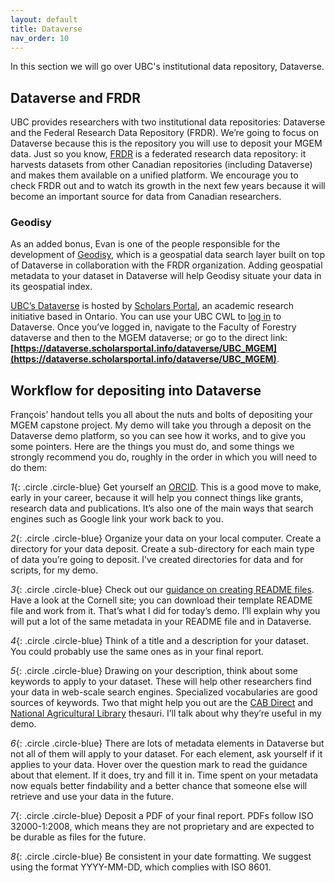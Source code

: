 ```yaml
---
layout: default
title: Dataverse
nav_order: 10
---
```


In this section we will go over UBC's institutional data repository, Dataverse.

## Dataverse and FRDR

UBC provides researchers with two institutional data repositories: Dataverse and the Federal Research Data Repository (FRDR). We’re going to focus on Dataverse because this is the repository you will use to deposit your MGEM data. Just so you know, [FRDR](https://www.frdr-dfdr.ca/repo/) is a federated research data repository: it harvests datasets from other Canadian repositories (including Dataverse) and makes them available on a unified platform. We encourage you to check FRDR out and to watch its growth in the next few years because it will become an important source for data from Canadian researchers.

### Geodisy

As an added bonus, Evan is one of the people responsible for the development of [Geodisy](https://geo.frdr-dfdr.ca/), which is a geospatial data search layer built on top of Dataverse in collaboration with the FRDR organization. Adding geospatial metadata to your dataset in Dataverse will help Geodisy situate your data in its geospatial index.

[UBC’s Dataverse](https://dataverse.scholarsportal.info/) is hosted by [Scholars Portal](https://scholarsportal.info/), an academic research initiative based in Ontario. You can use your UBC CWL to [log in](https://dataverse.scholarsportal.info/loginpage.xhtml) to Dataverse. Once you’ve logged in, navigate to the Faculty of Forestry dataverse and then to the MGEM dataverse; or go to the direct link: **[https://dataverse.scholarsportal.info/dataverse/UBC_MGEM](https://dataverse.scholarsportal.info/dataverse/UBC_MGEM)**.

## Workflow for depositing into Dataverse

François’ handout tells you all about the nuts and bolts of depositing your MGEM capstone project. My demo will take you through a deposit on the Dataverse demo platform, so you can see how it works, and to give you some pointers. Here are the things you must do, and some things we strongly recommend you do, roughly in the order in which you will need to do them:

_1_{: .circle .circle-blue} Get yourself an [ORCID](https://orcid.org/). This is a good move to make, early in your career, because it will help you connect things like grants, research data and publications. It’s also one of the main ways that search engines such as Google link your work back to you.

_2_{: .circle .circle-blue} Organize your data on your local computer. Create a directory for your data deposit. Create a sub-directory for each main type of data you’re going to deposit. I’ve created directories for data and for scripts, for my demo.

_3_{: .circle .circle-blue} Check out our [guidance on creating README files](https://researchdata-06oct2014.sites.olt.ubc.ca/files/2020/04/QuickGuide_UBC_readme_v1.0_20200427.pdf). Have a look at the Cornell site; you can download their template README file and work from it. That’s what I did for today’s demo. I’ll explain why you will put a lot of the same metadata in your README file and in Dataverse.

_4_{: .circle .circle-blue} Think of a title and a description for your dataset. You could probably use the same ones as in your final report.

_5_{: .circle .circle-blue} Drawing on your description, think about some keywords to apply to your dataset. These will help other researchers find your data in web-scale search engines. Specialized vocabularies are good sources of keywords. Two that might help you out are the [CAB Direct](https://resources.library.ubc.ca/page.php?details=cab-direct&id=107) and [National Agricultural Library](https://agclass.nal.usda.gov/thesaurus-search) thesauri. I’ll talk about why they’re useful in my demo.

_6_{: .circle .circle-blue} There are lots of metadata elements in Dataverse but not all of them will apply to your dataset. For each element, ask yourself if it applies to your data. Hover over the question mark to read the guidance about that element. If it does, try and fill it in. Time spent on your metadata now equals better findability and a better chance that someone else will retrieve and use your data in the future.

_7_{: .circle .circle-blue} Deposit a PDF of your final report. PDFs follow ISO 32000-1:2008, which means they are not proprietary and are expected to be durable as files for the future.

_8_{: .circle .circle-blue} Be consistent in your date formatting. We suggest using the format YYYY-MM-DD, which complies with ISO 8601.
